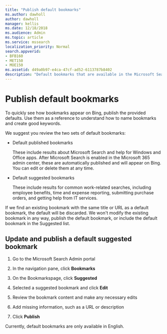 ```yaml
---
title: "Publish default bookmarks"
ms.author: dawholl
author: dawholl
manager: kellis
ms.date: 12/18/2018
ms.audience: Admin
ms.topic: article
ms.service: mssearch
localization_priority: Normal
search.appverid:
- BFB160
- MET150
- MOE150
ms.assetid: d49a0b97-e4ca-47cf-ad52-6113787b8402
description: "Default bookmarks that are available in the Microsoft Search Admin portal"
---
```


# Publish default bookmarks

To quickly see how bookmarks appear on Bing, publish the provided defaults. Use them as a reference to understand how to name bookmarks and create good keywords.
  
We suggest you review the two sets of default bookmarks:
  
- Default published bookmarks
    
    These include results about Microsoft Search and help for Windows and Office apps. After Microsoft Search is enabled in the Microsoft 365 admin center, these are automatically published and will appear on Bing. You can edit or delete them at any time.
    
- Default suggested bookmarks
    
    These include results for common work-related searches, including employee benefits, time and expense reporting, submitting purchase orders, and getting help from IT services.
    
If we find an existing bookmark with the same title or URL as a default bookmark, the default will be discarded. We won't modify the existing bookmark in any way, publish the default bookmark, or include the default bookmark in the Suggested list.
  
## Update and publish a default suggested bookmark

1. Go to the Microsoft Search Admin portal
    
2. In the navigation pane, click **Bookmarks**
    
3. On the Bookmarkspage, click **Suggested**
    
4. Selected a suggested bookmark and click **Edit**
    
5. Review the bookmark content and make any necessary edits
    
6. Add missing information, such as a URL or description
    
7. Click **Publish**
    
Currently, default bookmarks are only available in English. 

  

